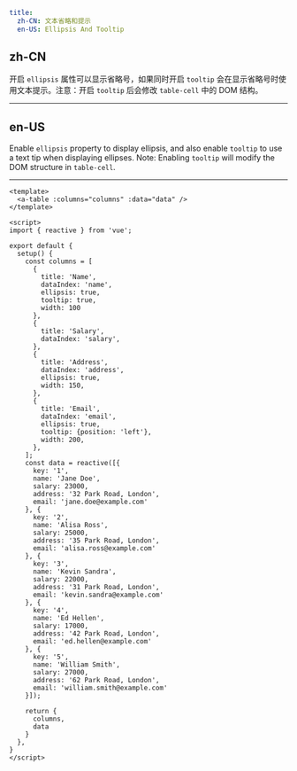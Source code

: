 ```yaml
title:
  zh-CN: 文本省略和提示
  en-US: Ellipsis And Tooltip
```

## zh-CN

开启 `ellipsis` 属性可以显示省略号，如果同时开启 `tooltip` 会在显示省略号时使用文本提示。注意：开启 `tooltip` 后会修改 `table-cell` 中的 DOM 结构。

---

## en-US

Enable `ellipsis` property to display ellipsis, and also enable `tooltip` to use a text tip when displaying ellipses. Note: Enabling `tooltip` will modify the DOM structure in `table-cell`.

---

```vue
<template>
  <a-table :columns="columns" :data="data" />
</template>

<script>
import { reactive } from 'vue';

export default {
  setup() {
    const columns = [
      {
        title: 'Name',
        dataIndex: 'name',
        ellipsis: true,
        tooltip: true,
        width: 100
      },
      {
        title: 'Salary',
        dataIndex: 'salary',
      },
      {
        title: 'Address',
        dataIndex: 'address',
        ellipsis: true,
        width: 150,
      },
      {
        title: 'Email',
        dataIndex: 'email',
        ellipsis: true,
        tooltip: {position: 'left'},
        width: 200,
      },
    ];
    const data = reactive([{
      key: '1',
      name: 'Jane Doe',
      salary: 23000,
      address: '32 Park Road, London',
      email: 'jane.doe@example.com'
    }, {
      key: '2',
      name: 'Alisa Ross',
      salary: 25000,
      address: '35 Park Road, London',
      email: 'alisa.ross@example.com'
    }, {
      key: '3',
      name: 'Kevin Sandra',
      salary: 22000,
      address: '31 Park Road, London',
      email: 'kevin.sandra@example.com'
    }, {
      key: '4',
      name: 'Ed Hellen',
      salary: 17000,
      address: '42 Park Road, London',
      email: 'ed.hellen@example.com'
    }, {
      key: '5',
      name: 'William Smith',
      salary: 27000,
      address: '62 Park Road, London',
      email: 'william.smith@example.com'
    }]);

    return {
      columns,
      data
    }
  },
}
</script>
```
